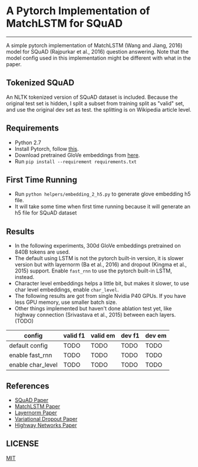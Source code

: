 # A Pytorch Implementation of MatchLSTM for SQuAD
--------------------------------------------------------------------------------
A simple pytorch implementation of MatchLSTM (Wang and Jiang, 2016) model for SQuAD (Rajpurkar et al., 2016) question answering. Note that the model config used in this implementation might be different with what in the paper. 

## Tokenized SQuAD
An NLTK tokenized version of SQuAD dataset is included. Because the original test set is hidden, I split a subset from training split as "valid" set, and use the original dev set as test. the splitting is on Wikipedia article level.

## Requirements
* Python 2.7
* Install Pytorch, follow [this][pytorch_install].
* Download pretrained GloVe embeddings from [here][glove_download].
* Run `pip install --requirement requirements.txt`

## First Time Running
* Run `python helpers/embedding_2_h5.py` to generate glove embedding h5 file.
* It will take some time when first time running because it will generate an h5 file for SQuAD dataset

## Results
* In the following experiments, 300d GloVe embeddings pretrained on 840B tokens are used.
* The default using LSTM is not the pytorch built-in version, it is slower version but with layernorm (Ba et al., 2016) and dropout (Kingma et al., 2015) support. Enable `fast_rnn` to use the pytorch built-in LSTM, instead.
* Character level embeddings helps a little bit, but makes it slower, to use char level embeddings, enable `char_level`.
* The following results are got from single Nvidia P40 GPUs. If you have less GPU memory, use smaller batch size.
* Other things implemented but haven't done ablation test yet, like highway connection (Srivastava et al., 2015) between each layers. (TODO)

| config | valid f1 | valid em | dev f1 | dev em |
| --- | --- | --- | --- | --- |
| default config | TODO | TODO | TODO | TODO |
| enable fast_rnn | TODO | TODO | TODO | TODO |
| enable char_level | TODO | TODO | TODO | TODO |

## References
* [SQuAD Paper][squad_paper_link]
* [MatchLSTM Paper][match_lstm_paper_link]
* [Layernorm Paper][layer_norm_paper_link]
* [Variational Dropout Paper][v_dropout_paper_link]
* [Highway Networks Paper][highway_networks_paper_link]

## LICENSE
[MIT][mit_license]

[pytorch_install]: http://pytorch.org/
[glove_download]: https://nlp.stanford.edu/projects/glove/
[squad_paper_link]: https://arxiv.org/abs/1606.05250
[match_lstm_paper_link]: https://arxiv.org/abs/1608.07905
[layer_norm_paper_link]: https://arxiv.org/abs/1607.06450
[v_dropout_paper_link]: https://arxiv.org/abs/1506.02557
[highway_networks_paper_link]: https://arxiv.org/abs/1505.00387
[mit_license]: https://github.com/xingdi-eric-yuan/match_lstm_qa_pytorch/blob/debug/LICENSE